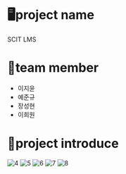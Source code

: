 # 🖥️project name
SCIT LMS
  
# 👥team member
* 이지윤  
* 예준규  
* 장성현  
* 이희원  
  
# 💁project introduce
![4](https://github.com/zzzyunyun/SCIT44-teamproject5/assets/139854197/2d31b073-13b2-46bf-a859-b95c158a6166)
![5](https://github.com/zzzyunyun/SCIT44-teamproject5/assets/139854197/241795a7-3214-4a1d-856d-00ddd7c7c71f)
![6](https://github.com/zzzyunyun/SCIT44-teamproject5/assets/139854197/37d38dc6-f8be-4948-8a63-37a4655ae96f)
![7](https://github.com/zzzyunyun/SCIT44-teamproject5/assets/139854197/c187c0c5-fa18-455e-8fab-684be65344be)
![8](https://github.com/zzzyunyun/SCIT44-teamproject5/assets/139854197/bb00092f-3b66-4abb-a4d1-eeac355b36a7)
